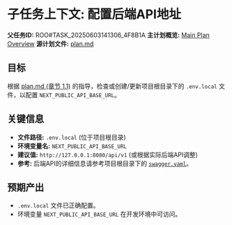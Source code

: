 # 子任务上下文: 配置后端API地址

**父任务ID:** ROO#TASK_20250603141306_4F8B1A
**主计划概览:** [Main Plan Overview](../../../plans/ROO#TASK_20250603141306_4F8B1A_plan_overview.md)
**源计划文件:** [plan.md](../../../plan.md)

## 目标

根据 [plan.md (章节 1.1)](../../../plan.md#11-配置后端api地址) 的指导，检查或创建/更新项目根目录下的 `.env.local` 文件，以配置 `NEXT_PUBLIC_API_BASE_URL`。

## 关键信息

*   **文件路径:** `.env.local` (位于项目根目录)
*   **环境变量名:** `NEXT_PUBLIC_API_BASE_URL`
*   **建议值:** `http://127.0.0.1:8080/api/v1` (或根据实际后端API调整)
*   **参考:** 后端API的详细信息请参考项目根目录下的 [`swagger.yaml`](../../../swagger.yaml)。

## 预期产出

*   `.env.local` 文件已正确配置。
*   环境变量 `NEXT_PUBLIC_API_BASE_URL` 在开发环境中可访问。